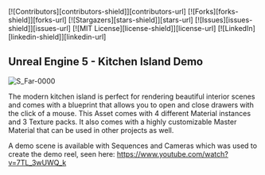 <!-- PROJECT SHIELDS -->
<!--
*** I'm using markdown "reference style" links for readability.
*** Reference links are enclosed in brackets [ ] instead of parentheses ( ).
*** See the bottom of this document for the declaration of the reference variables
*** for contributors-url, forks-url, etc. This is an optional, concise syntax you may use.
*** https://www.markdownguide.org/basic-syntax/#reference-style-links
-->
[![Contributors][contributors-shield]][contributors-url]
[![Forks][forks-shield]][forks-url]
[![Stargazers][stars-shield]][stars-url]
[![Issues][issues-shield]][issues-url]
[![MIT License][license-shield]][license-url]
[![LinkedIn][linkedin-shield]][linkedin-url]


<!-- ABOUT THE PROJECT -->
## Unreal Engine 5 - Kitchen Island Demo

![S_Far-0000](https://user-images.githubusercontent.com/8254123/208289575-90f58c61-efcc-443f-9283-1e77f0bc1b3f.jpeg)

The modern kitchen island is perfect for rendering beautiful interior scenes and comes with a blueprint that allows you to open and close drawers with the click of a mouse. This Asset comes with 4 different Material instances and 3 Texture packs. It also comes with a highly customizable Master Material that can be used in other projects as well.

A demo scene is available with Sequences and Cameras which was used to create the demo reel, seen here: https://www.youtube.com/watch?v=7TL_3wUWQ_k
